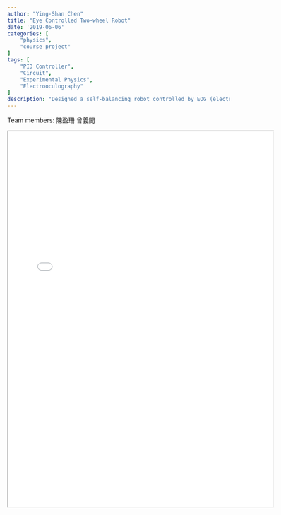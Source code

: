 ```yaml
---
author: "Ying-Shan Chen"
title: "Eye Controlled Two-wheel Robot"
date: '2019-06-06'
categories: [
    "physics",
    "course project"
]
tags: [
    "PID Controller",
    "Circuit",
    "Experimental Physics",
    "Electrooculography"
]
description: "Designed a self-balancing robot controlled by EOG (electrooculography), using eyeball potential profiles to determine movement direction."
---
```

Team members: 陳盈珊 曾義閔

<p align="center" >
    <iframe class="pdf" src="/self/pdf/projects_physics/EyeControlledTwowheelRobot/poster.pdf" width="600" height="850"> </iframe>
</p>